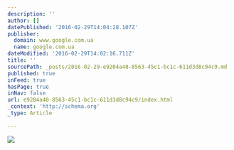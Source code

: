 ```yaml
---
description: ''
author: []
datePublished: '2016-02-29T14:04:28.107Z'
publisher:
  domain: www.google.com.ua
  name: google.com.ua
dateModified: '2016-02-29T14:02:16.711Z'
title: ''
sourcePath: _posts/2016-02-29-e9204a48-8563-45c1-bc1c-611d3d8c94c9.md
published: true
inFeed: true
hasPage: true
inNav: false
url: e9204a48-8563-45c1-bc1c-611d3d8c94c9/index.html
_context: 'http://schema.org'
_type: Article

---
```

![](http://www.ecufilmfestival.com/wp-content/uploads/2012/10/JGL-photoshoot-joseph-gordon-levitt-1119260_867_10751.jpg)